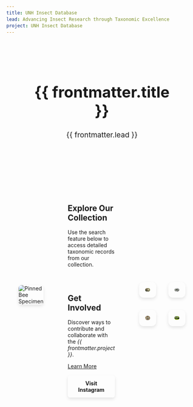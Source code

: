 ```yaml
---
title: UNH Insect Database
lead: Advancing Insect Research through Taxonomic Excellence
project: UNH Insect Database
---
```


<!-- Header Section (Now in a Box) -->
<div class="homepage-header">
  <div class="header-box">
    <h1 class="title">{{ frontmatter.title }}</h1>
    <p class="subtitle">{{ frontmatter.lead }}</p>
  </div>
</div>

<div class="homepage-container">
  <!-- Top Section: Large Image & Info Box -->
  <div class="top-section">
    <img src="/src/assets/images/Insects/NCSU_0025626_Head_View_3X.jpg" alt="Pinned Bee Specimen" class="large-image">
    
  <!-- Main Info Box -->
  <div class="info-box">
      <h2>Explore Our Collection</h2>
      <p>Use the search feature below to access detailed taxonomic records from our collection.</p>

  <!-- Search Box (Now Filled with Accent Color) -->
  <div class="search-container">
        <autocomplete-otu class="search-bar"/>
      </div>

  <h2>Get Involved</h2>
      <p>Discover ways to contribute and collaborate with the <em>{{ frontmatter.project }}</em>.</p>

[Learn More](/Studentprojects/about)

 <div class="button-container">
    <a href="https://www.instagram.com/unhentomologycollection" target="_blank" class="cta-button">Visit Instagram</a>
</div>

  </div>

  <!-- Bottom Section: Larger Four Images -->
  <div class="image-grid">
    <div class="image-box"><img src="/src/assets/images/Insects/Owen1.jpg" alt="Butterfly in grass"></div>
    <div class="image-box"><img src="/src/assets/images/Insects/Owen2.jpg" alt="Wasp carrying caterpillar"></div>
    <div class="image-box"><img src="/src/assets/images/Insects/Owen3.jpg" alt="Green beetles on rocks"></div>
    <div class="image-box"><img src="/src/assets/images/Insects/Owen4.jpg" alt="Ant on branch with larvae"></div>
  </div>
</div>

<style>
/* General Layout */
.homepage-container {
  max-width: 1200px;
  margin: 0 auto;
  padding: 2rem;
  display: flex;
  flex-direction: column;
  align-items: center;
}

/* Header Box */
.homepage-header {
  display: flex;
  justify-content: center;
  padding: 2rem 1rem;
}

.header-box {
  width: 80%;
  padding: 1.5rem;
  background: var(--color-base-muted);
  border: 4px solid var(--color-base-border); /* Thicker border */
  border-radius: 12px;
  box-shadow: var(--shadow-md);
  text-align: center;
}

.title {
  font-size: 2.5rem;
  font-weight: bold;
}

.subtitle {
  font-size: 1.2rem;
  color: var(--color-secondary);
}

/* Top Section */
.top-section {
  display: flex;
  justify-content: space-between;
  align-items: center;
  width: 100%;
  gap: 2rem;
}

/* Large Image with Thicker Border */
.large-image {
  width: 50%;
  height: auto;
  border-radius: 8px;
  border: 4px solid var(--color-base-border); /* Thicker border */
  box-shadow: 0 4px 8px rgba(0, 0, 0, 0.1);
}

/* Main Info Box */
.info-box {
  width: 50%;
  padding: 2rem;
  background: linear-gradient(135deg, var(--neutral-bg), var(--color-base-muted));
  border-radius: 12px;
  border: 4px solid var(--color-base-border); /* Thicker border */
  box-shadow: var(--shadow-md);
}

/* Search Box (Now Filled with Accent Color) */
.search-container {
  background: var(--color-primary-light); /* Accent color */
  border-radius: 8px;
  padding: 0.75rem;
  margin-bottom: 1rem;
}

/* Buttons: Identical Style */
.button-container {
  display: flex;
  justify-content: center;
  gap: 1rem;
  margin-top: 1rem;
}

.cta-button {
  display: inline-block;
  text-align: center;
  text-decoration: none;
  font-weight: bold;
  padding: 0.75rem 1.5rem;
  border-radius: 6px;
  border: none;
  background: var(--color-primary);
  color: var(--color-primary-content);
  box-shadow: 0 4px 8px rgba(0, 0, 0, 0.1);
  transition: background 0.3s ease;
}

.cta-button:hover {
  background: var(--color-primary-dark);
}

/* Image Grid: Larger Images & Matching Borders */
.image-grid {
  display: grid;
  grid-template-columns: repeat(2, 1fr);
  gap: 2rem;
  margin-top: 3rem;
  width: 100%;
}

.image-box {
  display: flex;
  align-items: center;
  justify-content: center;
  border-radius: 12px;
  border: 4px solid var(--color-base-border); /* Thicker border */
  box-shadow: 0 4px 8px rgba(0, 0, 0, 0.1);
  padding: 1rem;
  background: var(--color-base-muted);
}

.image-box img {
  width: 100%;
  height: auto;
  max-height: 400px; /* Larger images while keeping aspect ratio */
  object-fit: contain;
  border-radius: 8px;
}
</style>
